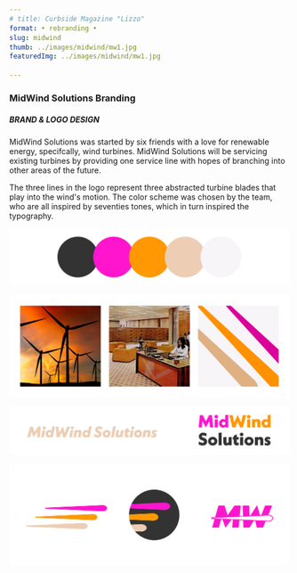 ```yaml
---
# title: Curbside Magazine "Lizzo"   
format: • rebranding •
slug: midwind
thumb: ../images/midwind/mw1.jpg
featuredImg: ../images/midwind/mw1.jpg

---
```


<!-- **Lorem ipsum**
lorem lorem lorem lorema;slkdjflljd -->

### MidWind Solutions Branding
##### BRAND & LOGO DESIGN 
MidWind Solutions was started by six friends with a love for renewable energy, specifcally, wind turbines. MidWind Solutions will be servicing existing turbines by providing one service line with hopes of branching into other areas of the future. 

The three lines in the logo represent three abstracted turbine blades that play into the wind's motion. The color scheme was chosen by the team, who are all inspired by seventies tones, which in turn inspired the typography.


![Click to Enlarge :D](../images/midwind/mw2.jpg)

![Click to Enlarge :D](../images/midwind/mw3.jpg)

![Click to Enlarge :D](../images/midwind/mw4.jpg)

![Click to Enlarge :D](../images/midwind/mw5.jpg)

